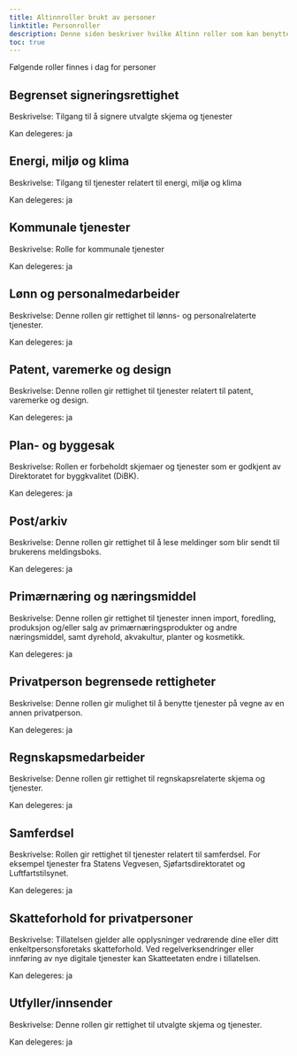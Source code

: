 ```yaml
---
title: Altinnroller brukt av personer
linktitle: Personroller
description: Denne siden beskriver hvilke Altinn roller som kan benyttes for å gi en bruker tilgang til en applikasjon på vegne av en person
toc: true
---
```


Følgende roller finnes i dag for personer

## Begrenset signeringsrettighet
Beskrivelse: Tilgang til å signere utvalgte skjema og tjenester

Kan delegeres: ja
## Energi, miljø og klima
Beskrivelse: Tilgang til tjenester relatert til energi, miljø og klima

Kan delegeres: ja
## Kommunale tjenester
Beskrivelse: Rolle for kommunale tjenester

Kan delegeres: ja

## Lønn og personalmedarbeider
Beskrivelse: Denne rollen gir rettighet til lønns- og personalrelaterte tjenester.

Kan delegeres: ja

## Patent, varemerke og design
Beskrivelse: Denne rollen gir rettighet til tjenester relatert til patent, varemerke og design.

Kan delegeres: ja

## Plan- og byggesak
Beskrivelse: Rollen er forbeholdt skjemaer og tjenester som er godkjent av Direktoratet for byggkvalitet (DiBK).

Kan delegeres: ja

## Post/arkiv
Beskrivelse: Denne rollen gir rettighet til å lese meldinger som blir sendt til brukerens meldingsboks.

Kan delegeres: ja

## Primærnæring og næringsmiddel
Beskrivelse: Denne rollen gir rettighet til tjenester innen import, foredling, produksjon og/eller salg av primærnæringsprodukter og andre næringsmiddel, samt dyrehold, akvakultur, planter og kosmetikk.

Kan delegeres: ja

## Privatperson begrensede rettigheter
Beskrivelse: Denne rollen gir mulighet til å benytte tjenester på vegne av en annen privatperson.

Kan delegeres: ja

## Regnskapsmedarbeider
Beskrivelse: Denne rollen gir rettighet til regnskapsrelaterte skjema og tjenester.

Kan delegeres: ja

## Samferdsel
Beskrivelse: Rollen gir rettighet til tjenester relatert til samferdsel. For eksempel tjenester fra Statens Vegvesen, Sjøfartsdirektoratet og Luftfartstilsynet.

Kan delegeres: ja

## Skatteforhold for privatpersoner
Beskrivelse: Tillatelsen gjelder alle opplysninger vedrørende dine eller ditt enkeltpersonsforetaks skatteforhold. Ved regelverksendringer eller innføring av nye digitale tjenester kan Skatteetaten endre i tillatelsen.

Kan delegeres: ja

## Utfyller/innsender
Beskrivelse: Denne rollen gir rettighet til utvalgte skjema og tjenester.

Kan delegeres: ja

